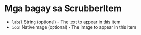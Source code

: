 # Mga bagay sa ScrubberItem

* `label` String (optional) - The text to appear in this item
* `icon` NativeImage (optional) - The image to appear in this item
